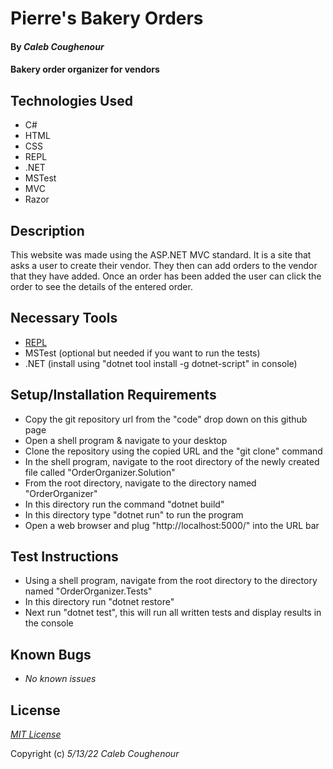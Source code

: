 # Pierre's Bakery Orders

#### By _**Caleb Coughenour**_

#### Bakery order organizer for vendors

## Technologies Used

* C#
* HTML
* CSS
* REPL
* .NET
* MSTest
* MVC
* Razor


## Description

This website was made using the ASP.NET MVC standard. It is a site that asks a user to create their vendor. They then can add orders to the vendor that they have added. Once an order has been added the user can click the order to see the details of the entered order. 

## Necessary Tools

* [REPL](https://dotnet.microsoft.com/en-us/download/dotnet/thank-you/sdk-5.0.401-windows-x64-installer)
* MSTest (optional but needed if you want to run the tests)
* .NET (install using "dotnet tool install -g dotnet-script" in console)

## Setup/Installation Requirements

* Copy the git repository url from the "code" drop down on this github page
* Open a shell program & navigate to your desktop
* Clone the repository using the copied URL and the "git clone" command
* In the shell program, navigate to the root directory of the newly created file called "OrderOrganizer.Solution"
* From the root directory, navigate to the directory named "OrderOrganizer"
* In this directory run the command "dotnet build"
* In this directory type "dotnet run" to run the program
* Open a web browser and plug "http://localhost:5000/" into the URL bar

## Test Instructions

* Using a shell program, navigate from the root directory to the directory named "OrderOrganizer.Tests"
* In this directory run "dotnet restore"
* Next run "dotnet test", this will run all written tests and display results in the console


## Known Bugs

* _No known issues_

## License

_[MIT License](license)_

Copyright (c) _5/13/22_ _Caleb Coughenour_